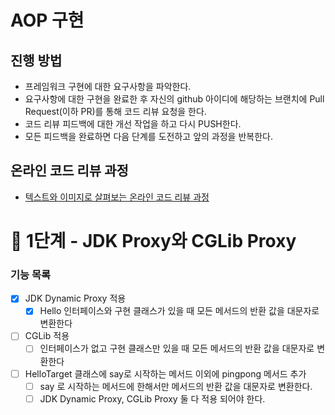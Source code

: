 # AOP 구현
## 진행 방법
* 프레임워크 구현에 대한 요구사항을 파악한다.
* 요구사항에 대한 구현을 완료한 후 자신의 github 아이디에 해당하는 브랜치에 Pull Request(이하 PR)를 통해 코드 리뷰 요청을 한다.
* 코드 리뷰 피드백에 대한 개선 작업을 하고 다시 PUSH한다.
* 모든 피드백을 완료하면 다음 단계를 도전하고 앞의 과정을 반복한다.

## 온라인 코드 리뷰 과정
* [텍스트와 이미지로 살펴보는 온라인 코드 리뷰 과정](https://github.com/next-step/nextstep-docs/tree/master/codereview)

# 🚀 1단계 - JDK Proxy와 CGLib Proxy

### 기능 목록
- [x] JDK Dynamic Proxy 적용
  - [x] Hello 인터페이스와 구현 클래스가 있을 때 모든 메서드의 반환 값을 대문자로 변환한다
- [ ] CGLib 적용
  - [ ] 인터페이스가 없고 구현 클래스만 있을 때 모든 메서드의 반환 값을 대문자로 변환한다
- [ ] HelloTarget 클래스에 say로 시작하는 메서드 이외에 pingpong 메서드 추가
  - [ ] say 로 시작하는 메서드에 한해서만 메서드의 반환 값을 대문자로 변환한다.
  - [ ] JDK Dynamic Proxy, CGLib Proxy 둘 다 적용 되어야 한다.
